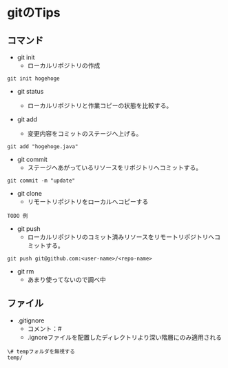 # gitのTips

## コマンド

* git init
    * ローカルリポジトリの作成  
``` 
git init hogehoge
```

* git status
    * ローカルリポジトリと作業コピーの状態を比較する。

* git add
    * 変更内容をコミットのステージへ上げる。  
```
git add "hogehoge.java"
```

* git commit
    * ステージへあがっているリソースをリポジトリへコミットする。  
```
git commit -m "update"
```

* git clone
    * リモートリポジトリをローカルへコピーする
```
TODO 例
```

* git push
    * ローカルリポジトリのコミット済みリソースをリモートリポジトリへコミットする。
```
git push git@github.com:<user-name>/<repo-name>
```

* git rm
    * あまり使ってないので調べ中

## ファイル
* .gitignore
    * コメント：#
    * .ignoreファイルを配置したディレクトリより深い階層にのみ適用される
```ignore
\# tempフォルダを無視する
temp/
```